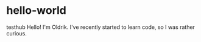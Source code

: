 # hello-world
testhub
Hello! I'm Oldrik. I've recently started to learn code, so I was rather curious. 
